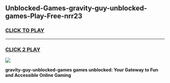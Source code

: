 
## Unblocked-Games-gravity-guy-unblocked-games-Play-Free-nrr23
<h3>
<a href="https://premium76.site?title=gravity-guy-unblocked-games&ref=18A">CLICK TO PLAY</a></h3>
<hr>

<h3>
<a href="https://premium76.site?title=gravity-guy-unblocked-games&ref=18A">CLICK 2 PLAY</a>
  
</h3>

<a href="https://premium76.site?title=gravity-guy-unblocked-games&ref=18A"><img src="https://clearcache.store/games.png"></a>


**gravity-guy-unblocked-games games unblocked: Your Gateway to Fun and Accessible Online Gaming**
